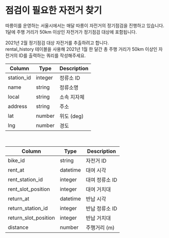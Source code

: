 # 점검이 필요한 자전거 찾기
따릉이를 운영하는 서울시에서는 매달 따릉이 자전거의 정기점검을 진행하고 있습니다. <br>
1달에 주행 거리가 50km 이상인 자전거가 정기점검 대상에 포함됩니다.

2021년 2월 정기점검 대상 자전거를 추출하려고 합니다. <br>
rental_history 테이블을 사용해 2021년 1월 한 달간 총 주행 거리가 50km 이상인 자전거의 ID를 출력하는 쿼리를 작성해주세요.

| Column     | Type    | Description        |
|------------|---------|--------------------|
| station_id | integer | 정류소 ID           |
| name       | string  | 정류소명             |
| local      | string  | 소속 지자체           |
| address    | string  | 주소                |
| lat        | number  | 위도 (deg)          |
| lng        | number  | 경도                |

<br>

| Column              | Type     | Description   |
|---------------------|----------|---------------|
| bike_id             | string   | 자전거 ID       |
| rent_at             | datetime | 대여 시각        |
| rent_station_id     | integer  | 대여 정류소 ID    |
| rent_slot_position  | integer  | 대여 거치대       |
| return_at           | datetime | 반납 시각        |
| return_station_id   | integer  | 반납 정류소 ID    |
| return_slot_position| integer  | 반납 거치대       |
| distance            | number   | 주행거리 (m)     |

